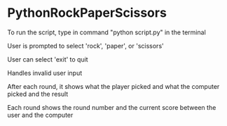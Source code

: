 # PythonRockPaperScissors

To run the script, type in command "python script.py" in the terminal

User is prompted to select 'rock', 'paper', or 'scissors'

User can select 'exit' to quit

Handles invalid user input

After each round, it shows what the player picked and what the computer picked and the result

Each round shows the round number and the current score between the user and the computer
